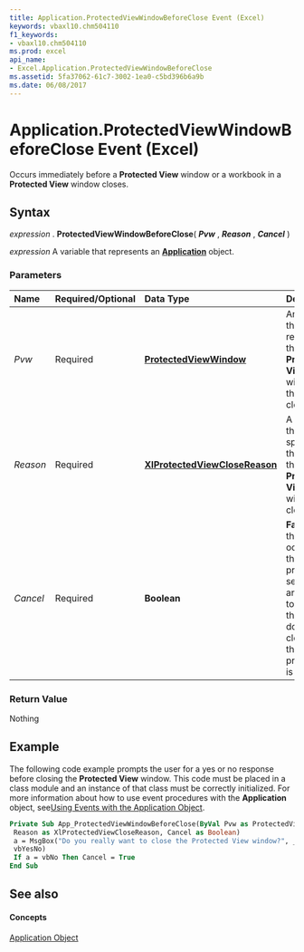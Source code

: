 ```yaml
---
title: Application.ProtectedViewWindowBeforeClose Event (Excel)
keywords: vbaxl10.chm504110
f1_keywords:
- vbaxl10.chm504110
ms.prod: excel
api_name:
- Excel.Application.ProtectedViewWindowBeforeClose
ms.assetid: 5fa37062-61c7-3002-1ea0-c5bd396b6a9b
ms.date: 06/08/2017
---
```



# Application.ProtectedViewWindowBeforeClose Event (Excel)

Occurs immediately before a  **Protected View** window or a workbook in a **Protected View** window closes.


## Syntax

 _expression_ . **ProtectedViewWindowBeforeClose**( **_Pvw_** , **_Reason_** , **_Cancel_** )

 _expression_ A variable that represents an **[Application](application-object-excel.md)** object.


### Parameters



|**Name**|**Required/Optional**|**Data Type**|**Description**|
|:-----|:-----|:-----|:-----|
| _Pvw_|Required| **[ProtectedViewWindow](protectedviewwindow-object-excel.md)**|An object that represents the  **Protected View** window that is closed.|
| _Reason_|Required| **[XlProtectedViewCloseReason](xlprotectedviewclosereason-enumeration-excel.md)**|A constant that specifies the reason the  **Protected View** window is closed.|
| _Cancel_|Required| **Boolean**| **False** when the event occurs. If the event procedure sets this argument to **True** , the window does not close when the procedure is finished.|

### Return Value

Nothing


## Example

The following code example prompts the user for a yes or no response before closing the  **Protected View** window. This code must be placed in a class module and an instance of that class must be correctly initialized. For more information about how to use event procedures with the **Application** object, see[Using Events with the Application Object](http://msdn.microsoft.com/library/0063feba-47fd-29be-d2d5-8fcf47e70cbc%28Office.15%29.aspx).


```vb
Private Sub App_ProtectedViewWindowBeforeClose(ByVal Pvw as ProtectedViewWindow, _ 
 Reason as XlProtectedViewCloseReason, Cancel as Boolean) 
 a = MsgBox("Do you really want to close the Protected View window?", _ 
 vbYesNo) 
 If a = vbNo Then Cancel = True 
End Sub
```


## See also


#### Concepts


[Application Object](application-object-excel.md)

